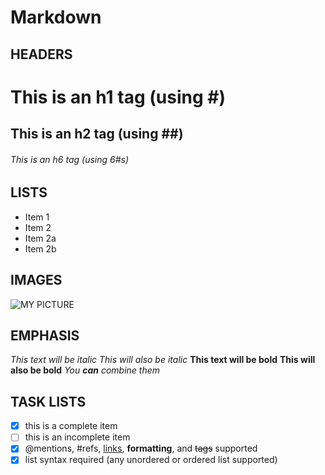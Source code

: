 # Markdown 

## HEADERS
# This is an h1 tag (using \#)
## This is an h2 tag (using \#\#)
###### This is an h6 tag (using 6\#s)

## LISTS
* Item 1
* Item 2
 * Item 2a
 * Item 2b

## IMAGES
![MY PICTURE](https://avatars1.githubusercontent.com/u/12641409?v=3&u=28010e356a784895f8c6d092b9854b45d22e0744&s=140)

## EMPHASIS
*This text will be italic*
_This will also be italic_
**This text will be bold**
__This will also be bold__
*You **can** combine them*

## TASK LISTS
- [x] this is a complete item
- [ ] this is an incomplete item
- [x] @mentions, #refs, [links](),
**formatting**, and <del>tags</del>
supported
- [x] list syntax required (any
unordered or ordered list
supported)
